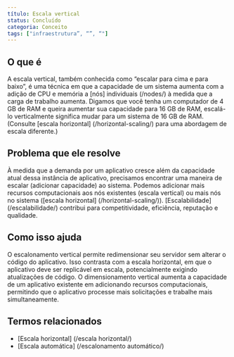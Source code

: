 ```yaml
---
título: Escala vertical
status: Concluído
categoria: Conceito
tags: ["infraestrutura”, “”, “"]
---
```


## O que é

A escala vertical, também conhecida como “escalar para cima e para baixo”, é uma técnica em que 
a capacidade de um sistema aumenta com a adição de CPU e memória a [nós] individuais (/nodes/) à medida que a carga de trabalho aumenta. 
Digamos que você tenha um computador de 4 GB de RAM e queira aumentar sua capacidade para 16 GB de RAM, 
escalá-lo verticalmente significa mudar para um sistema de 16 GB de RAM. 
(Consulte [escala horizontal] (/horizontal-scaling/) para uma abordagem de escala diferente.)

## Problema que ele resolve

À medida que a demanda por um aplicativo cresce além da capacidade atual dessa instância de aplicativo, 
precisamos encontrar uma maneira de escalar (adicionar capacidade) ao sistema. 
Podemos adicionar mais recursos computacionais aos nós existentes (escala vertical) 
ou mais nós no sistema ([escala horizontal] (/horizontal-scaling/)). 
[Escalabilidade] (/escalabilidade/) contribui para competitividade, eficiência, reputação e qualidade.

## Como isso ajuda

O escalonamento vertical permite redimensionar seu servidor sem alterar o código do aplicativo. 
Isso contrasta com a escala horizontal, em que o aplicativo deve ser replicável em escala, potencialmente exigindo atualizações de código. 
O dimensionamento vertical aumenta a capacidade de um aplicativo existente em 
adicionando recursos computacionais, permitindo que o aplicativo processe mais solicitações e trabalhe mais simultaneamente.

## Termos relacionados

* [Escala horizontal] (/escala horizontal/)
* [Escala automática] (/escalonamento automático/)
